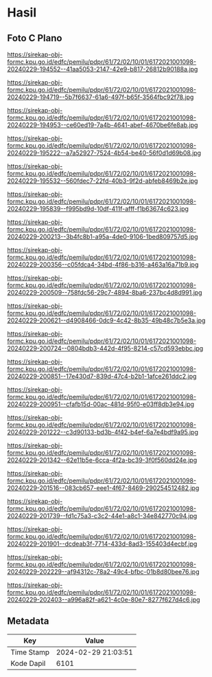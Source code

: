 # Hasil

## Foto C Plano

https://sirekap-obj-formc.kpu.go.id/edfc/pemilu/pdpr/61/72/02/10/01/6172021001098-20240229-194552--41aa5053-2147-42e9-b817-26812b90188a.jpg

https://sirekap-obj-formc.kpu.go.id/edfc/pemilu/pdpr/61/72/02/10/01/6172021001098-20240229-194719--5b7f6637-61a6-497f-b65f-3564fbc92f78.jpg

https://sirekap-obj-formc.kpu.go.id/edfc/pemilu/pdpr/61/72/02/10/01/6172021001098-20240229-194953--ce60ed19-7a4b-4641-abef-4670be6fe8ab.jpg

https://sirekap-obj-formc.kpu.go.id/edfc/pemilu/pdpr/61/72/02/10/01/6172021001098-20240229-195222--a7a52927-7524-4b54-be40-56f0d1d69b08.jpg

https://sirekap-obj-formc.kpu.go.id/edfc/pemilu/pdpr/61/72/02/10/01/6172021001098-20240229-195532--560fdec7-22fd-40b3-9f2d-abfeb8469b2e.jpg

https://sirekap-obj-formc.kpu.go.id/edfc/pemilu/pdpr/61/72/02/10/01/6172021001098-20240229-195839--f995bd9d-10df-411f-afff-f1b63674c623.jpg

https://sirekap-obj-formc.kpu.go.id/edfc/pemilu/pdpr/61/72/02/10/01/6172021001098-20240229-200213--3b4fc8b1-a95a-4de0-9106-1bed809757d5.jpg

https://sirekap-obj-formc.kpu.go.id/edfc/pemilu/pdpr/61/72/02/10/01/6172021001098-20240229-200356--c05fdca4-34bd-4f86-b316-a463a16a71b9.jpg

https://sirekap-obj-formc.kpu.go.id/edfc/pemilu/pdpr/61/72/02/10/01/6172021001098-20240229-200509--758fdc56-29c7-4894-8ba6-237bc4d8d991.jpg

https://sirekap-obj-formc.kpu.go.id/edfc/pemilu/pdpr/61/72/02/10/01/6172021001098-20240229-200621--d4908466-0dc9-4c42-8b35-49b48c7b5e3a.jpg

https://sirekap-obj-formc.kpu.go.id/edfc/pemilu/pdpr/61/72/02/10/01/6172021001098-20240229-200724--0804bdb3-442d-4f95-8214-c57cd593ebbc.jpg

https://sirekap-obj-formc.kpu.go.id/edfc/pemilu/pdpr/61/72/02/10/01/6172021001098-20240229-200851--17e430d7-839d-47c4-b2b1-1afce261ddc2.jpg

https://sirekap-obj-formc.kpu.go.id/edfc/pemilu/pdpr/61/72/02/10/01/6172021001098-20240229-200951--cfafb15d-00ac-481d-95f0-e03ff8db3e94.jpg

https://sirekap-obj-formc.kpu.go.id/edfc/pemilu/pdpr/61/72/02/10/01/6172021001098-20240229-201222--c3d90133-bd3b-4f42-b4ef-6a7e4bdf9a95.jpg

https://sirekap-obj-formc.kpu.go.id/edfc/pemilu/pdpr/61/72/02/10/01/6172021001098-20240229-201342--62e11b5e-6cca-4f2a-bc39-3f0f560dd24e.jpg

https://sirekap-obj-formc.kpu.go.id/edfc/pemilu/pdpr/61/72/02/10/01/6172021001098-20240229-201516--083cb657-eee1-4f67-8469-290254512482.jpg

https://sirekap-obj-formc.kpu.go.id/edfc/pemilu/pdpr/61/72/02/10/01/6172021001098-20240229-201739--fd1c75a3-c3c2-44e1-a8c1-34e842770c94.jpg

https://sirekap-obj-formc.kpu.go.id/edfc/pemilu/pdpr/61/72/02/10/01/6172021001098-20240229-201901--dcdeab3f-7714-433d-8ad3-155403d4ecbf.jpg

https://sirekap-obj-formc.kpu.go.id/edfc/pemilu/pdpr/61/72/02/10/01/6172021001098-20240229-202229--af94312c-78a2-49c4-bfbc-01b8d80bee76.jpg

https://sirekap-obj-formc.kpu.go.id/edfc/pemilu/pdpr/61/72/02/10/01/6172021001098-20240229-202403--a996a82f-a621-4c0e-80e7-8277f627d4c6.jpg


## Metadata

| Key        | Value               |
| ---------- | ------------------- |
| Time Stamp | 2024-02-29 21:03:51 |
| Kode Dapil | 6101                |




